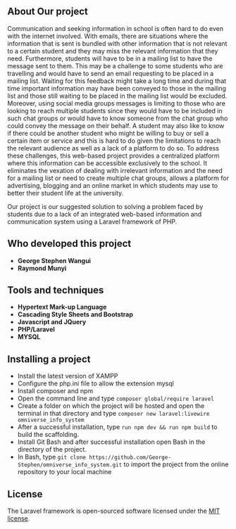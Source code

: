 ## About Our project

Communication and seeking information in school is often hard to do even with the internet involved. With emails, there are situations where the information that is sent is bundled with other information that is not relevant to a certain student and they may miss the relevant information that they need. Furthermore, students will have to be in a mailing list to have the message sent to them. This may be a challenge to some students who are travelling and would have to send an email requesting to be placed in a mailing list. Waiting for this feedback might take a long time and during that time important information may have been conveyed to those in the mailing list and those still waiting to be placed in the mailing list would be excluded. Moreover, using social media groups messages is limiting to those who are looking to reach multiple students since they would have to be included in such chat groups or would have to know someone from the chat group who could convey the message on their behalf. A student may also like to know if there could be another student who might be willing to buy or sell a certain item or service and this is hard to do given the limitations to reach the relevant audience as well as a lack of a platform to do so. To address these challenges, this web-based project provides a centralized platform where this information can be accessible exclusively to the school. It eliminates the vexation of dealing with irrelevant information and the need for a mailing list or need to create multiple chat groups, allows a platform for advertising, blogging and an online market in which students may use to better their student life at the university.

Our project is our suggested solution to solving a problem faced by students due to a lack of an integrated web-based information and communication system using a Laravel framework of PHP.
## Who developed this project
- **George Stephen Wangui**
- **Raymond Munyi**

## Tools and techniques
- **Hypertext Mark-up Language**
- **Cascading Style Sheets and Bootstrap**
- **Javascript and JQuery**
- **PHP/Laravel**
- **MYSQL**

## Installing a project
- Install the latest version of XAMPP
- Configure the php.ini file to allow the extension mysql
- Install composer and npm
- Open the command line and type `composer global/require laravel`
- Create a folder on which the project will be hosted and open the terminal in that directory and type `composer new laravel:livewire omniverse_info_system`
- After a successful installation, type `run npm dev && run npm build` to build the scaffolding.
- Install Git Bash and after successful installation open Bash in the directory of the project.
- In Bash, type `git clone https://github.com/George-Stephen/omniverse_info_system.git` to import the project from the online repository to your local machine
  
## License

The Laravel framework is open-sourced software licensed under the [MIT license](https://opensource.org/licenses/MIT).
